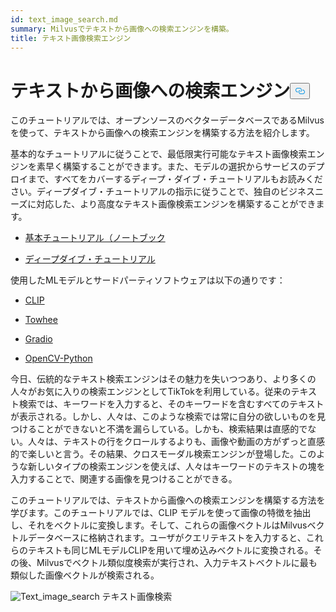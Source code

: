 ```yaml
---
id: text_image_search.md
summary: Milvusでテキストから画像への検索エンジンを構築。
title: テキスト画像検索エンジン
---
```

<h1 id="Text-to-Image-Search-Engine" class="common-anchor-header">テキストから画像への検索エンジン<button data-href="#Text-to-Image-Search-Engine" class="anchor-icon" translate="no">
      <svg translate="no"
        aria-hidden="true"
        focusable="false"
        height="20"
        version="1.1"
        viewBox="0 0 16 16"
        width="16"
      >
        <path
          fill="#0092E4"
          fill-rule="evenodd"
          d="M4 9h1v1H4c-1.5 0-3-1.69-3-3.5S2.55 3 4 3h4c1.45 0 3 1.69 3 3.5 0 1.41-.91 2.72-2 3.25V8.59c.58-.45 1-1.27 1-2.09C10 5.22 8.98 4 8 4H4c-.98 0-2 1.22-2 2.5S3 9 4 9zm9-3h-1v1h1c1 0 2 1.22 2 2.5S13.98 12 13 12H9c-.98 0-2-1.22-2-2.5 0-.83.42-1.64 1-2.09V6.25c-1.09.53-2 1.84-2 3.25C6 11.31 7.55 13 9 13h4c1.45 0 3-1.69 3-3.5S14.5 6 13 6z"
        ></path>
      </svg>
    </button></h1><p>このチュートリアルでは、オープンソースのベクターデータベースであるMilvusを使って、テキストから画像への検索エンジンを構築する方法を紹介します。</p>
<p>基本的なチュートリアルに従うことで、最低限実行可能なテキスト画像検索エンジンを素早く構築することができます。また、モデルの選択からサービスのデプロイまで、すべてをカバーするディープ・ダイブ・チュートリアルもお読みください。ディープダイブ・チュートリアルの指示に従うことで、独自のビジネスニーズに対応した、より高度なテキスト画像検索エンジンを構築することができます。</p>
<ul>
<li><p><a href="https://github.com/towhee-io/examples/blob/main/image/text_image_search/1_build_text_image_search_engine.ipynb">基本チュートリアル（ノートブック</a></p></li>
<li><p><a href="https://github.com/towhee-io/examples/blob/main/image/text_image_search/2_deep_dive_text_image_search.ipynb">ディープダイブ・チュートリアル</a></p></li>
</ul>
<p>使用したMLモデルとサードパーティソフトウェアは以下の通りです：</p>
<ul>
<li><p><a href="https://openai.com/blog/clip/">CLIP</a></p></li>
<li><p><a href="https://towhee.io/">Towhee</a></p></li>
<li><p><a href="https://www.google.com/url?sa=t&amp;rct=j&amp;q=&amp;esrc=s&amp;source=web&amp;cd=&amp;cad=rja&amp;uact=8&amp;ved=2ahUKEwj3nvvEhNj7AhVZSGwGHUFuA6sQFnoECA0QAQ&amp;url=https%3A%2F%2Fgradio.app%2F&amp;usg=AOvVaw0Rmnp2xYgYvkDcMb9d-9TR">Gradio</a></p></li>
<li><p><a href="https://www.google.com/url?sa=t&amp;rct=j&amp;q=&amp;esrc=s&amp;source=web&amp;cd=&amp;cad=rja&amp;uact=8&amp;ved=2ahUKEwjawLa4hNj7AhWrSGwGHSWKD1sQFnoECA0QAQ&amp;url=https%3A%2F%2Fdocs.opencv.org%2F4.x%2Fd6%2Fd00%2Ftutorial_py_root.html&amp;usg=AOvVaw3YMr9iiY-FTDoGSWWqppvP">OpenCV-Python</a></p></li>
</ul>
<p>今日、伝統的なテキスト検索エンジンはその魅力を失いつつあり、より多くの人々がお気に入りの検索エンジンとしてTikTokを利用している。従来のテキスト検索では、キーワードを入力すると、そのキーワードを含むすべてのテキストが表示される。しかし、人々は、このような検索では常に自分の欲しいものを見つけることができないと不満を漏らしている。しかも、検索結果は直感的でない。人々は、テキストの行をクロールするよりも、画像や動画の方がずっと直感的で楽しいと言う。その結果、クロスモーダル検索エンジンが登場した。このような新しいタイプの検索エンジンを使えば、人々はキーワードのテキストの塊を入力することで、関連する画像を見つけることができる。</p>
<p>このチュートリアルでは、テキストから画像への検索エンジンを構築する方法を学びます。このチュートリアルでは、CLIP モデルを使って画像の特徴を抽出し、それをベクトルに変換します。そして、これらの画像ベクトルはMilvusベクトルデータベースに格納されます。ユーザがクエリテキストを入力すると、これらのテキストも同じMLモデルCLIPを用いて埋め込みベクトルに変換される。その後、Milvusでベクトル類似度検索が実行され、入力テキストベクトルに最も類似した画像ベクトルが検索される。</p>
<p>
  
   <span class="img-wrapper"> <img translate="no" src="/docs/v2.4.x/assets/text_to_image_workflow.png" alt="Text_image_search" class="doc-image" id="text_image_search" />
   </span> <span class="img-wrapper"> <span>テキスト画像検索</span> </span></p>
